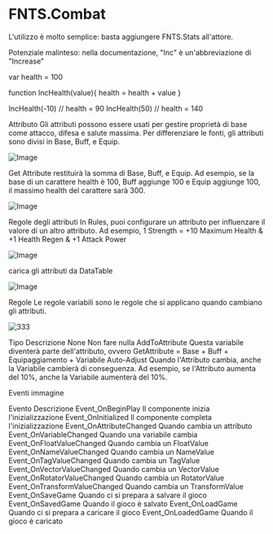 # FNTS.Combat
L'utilizzo è molto semplice: basta aggiungere  FNTS.Stats  all'attore.

Potenziale malinteso: nella documentazione, "Inc" è un'abbreviazione di "Increase"

var health = 100

function IncHealth(value){
  health = health + value
}

IncHealth(-10) // health = 90
IncHealth(50) // health = 140

Attributo
Gli attributi possono essere usati per gestire proprietà di base come attacco, difesa e salute massima. Per differenziare le fonti, gli attributi sono divisi in Base, Buff, e Equip.

![Image](https://github.com/user-attachments/assets/8b8619be-7084-4114-979f-244019305238)


Get Attribute restituirà la somma di Base, Buff, e Equip. Ad esempio, se la base di un carattere health è 100, Buff aggiunge 100 e Equip aggiunge 100, il massimo health del carattere sarà 300.

![Image](https://github.com/user-attachments/assets/91591b09-6d88-4d02-ab84-08e77b51ddef)


Regole degli attributi
In Rules, puoi configurare un attributo per influenzare il valore di un altro attributo. Ad esempio, 1 Strength = +10 Maximum Health & +1 Health Regen & +1 Attack Power

![Image](https://github.com/user-attachments/assets/942fe473-e439-4cfc-86e5-da2194317ccd)


carica gli attributi da DataTable

![Image](https://github.com/user-attachments/assets/9a95a681-f54c-471e-a473-c4a8fe2a3f5c)


Regole
Le regole variabili sono le regole che si applicano quando cambiano gli attributi.

![333](https://github.com/user-attachments/assets/5f1e53a9-75bf-4382-8511-547182aa82a5)

Tipo	Descrizione
None	Non fare nulla
AddToAttribute	Questa variabile diventerà parte dell'attributo, ovvero GetAttribute = Base + Buff + Equipaggiamento + Variabile
Auto-Adjust	Quando l'Attributo cambia, anche la Variabile cambierà di conseguenza. Ad esempio, se l'Attributo aumenta del 10%, anche la Variabile aumenterà del 10%.

Eventi
immagine

Evento	Descrizione
Event_OnBeginPlay	Il componente inizia l'inizializzazione
Event_OnInitialized	Il componente completa l'inizializzazione
Event_OnAttributeChanged	Quando cambia un attributo
Event_OnVariableChanged	Quando una variabile cambia
Event_OnFloatValueChanged	Quando cambia un FloatValue
Event_OnNameValueChanged	Quando cambia un NameValue
Event_OnTagValueChanged	Quando cambia un TagValue
Event_OnVectorValueChanged	Quando cambia un VectorValue
Event_OnRotatorValueChanged	Quando cambia un RotatorValue
Event_OnTransformValueChanged	Quando cambia un TransformValue
Event_OnSaveGame	Quando ci si prepara a salvare il gioco
Event_OnSavedGame	Quando il gioco è salvato
Event_OnLoadGame	Quando ci si prepara a caricare il gioco
Event_OnLoadedGame	Quando il gioco è caricato
